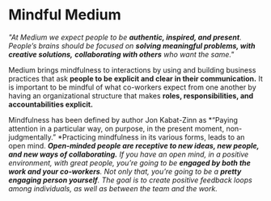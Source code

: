 ﻿

# Mindful Medium  

*"At Medium we expect people to be **authentic, inspired, and present**. People’s brains should be focused on **solving meaningful problems, with creative solutions,** **collaborating with others** who want the same."*

Medium brings mindfulness to interactions by using and building business practices that ask **people to be explicit and clear in their communication.** It is important to be mindful of what co-workers expect from one another by having an organizational structure that makes **roles, responsibilities, and accountabilities explicit.**

Mindfulness has been defined by author Jon Kabat-Zinn as *“Paying attention in a particular way, on purpose, in the present moment, non-judgmentally.” *Practicing mindfulness in its various forms, leads to an open mind. ***Open-minded people are receptive to new ideas, new people, and new ways of collaborating.** If you have an open mind, in a positive environment, with great people, you’re going to be **engaged by both the work and your co-workers**. Not only that, you’re going to be a **pretty engaging person yourself**. The goal is to create positive feedback loops among individuals, as well as between the team and the work.* 
